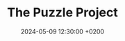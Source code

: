 ---
layout: post
title:  "The Puzzle Project"
date:   2024-05-09 12:30:00 +0200
categories: puzzle project
---